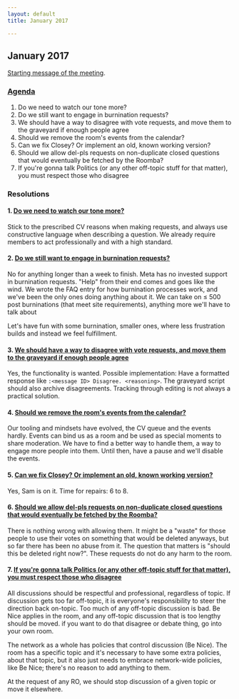 ```yaml
---
layout: default
title: January 2017

---
```


## January 2017

[Starting message of the meeting](http://chat.stackoverflow.com/transcript/message/35133411#35133411).

### [Agenda](https://github.com/SO-Close-Vote-Reviewers/SO-Close-Vote-Reviewers.github.io/issues?q=label%3Aroom-meeting-2017-01+is%3Aclosed)

1. Do we need to watch our tone more?
2. Do we still want to engage in burnination requests?
3. We should have a way to disagree with vote requests, and move them to the graveyard if enough people agree
4. Should we remove the room's events from the calendar?
5. Can we fix Closey? Or implement an old, known working version?
6. Should we allow del-pls requests on non-duplicate closed questions that would eventually be fetched by the Roomba?
7. If you're gonna talk Politics (or any other off-topic stuff for that matter), you must respect those who disagree

### Resolutions

#### 1. [Do we need to watch our tone more?](http://chat.stackoverflow.com/rooms/108179/conversation/2017-january-topic-1)

Stick to the prescribed CV reasons when making requests, and always use constructive language when describing a question. We already require members to act professionally and with a high standard.

#### 2. [Do we still want to engage in burnination requests?](http://chat.stackoverflow.com/rooms/108179/conversation/2017-january-topic-2)

No for anything longer than a week to finish. Meta has no invested support in burnination requests. "Help" from their end comes and goes like the wind. We wrote the FAQ entry for how burnination processes work, and we've been the only ones doing anything about it. We can take on &le; 500 post burninations (that meet site requirements), anything more we'll have to talk about

Let's have fun with some burnination, smaller ones, where less frustration builds and instead we feel fulfillment.

#### 3. [We should have a way to disagree with vote requests, and move them to the graveyard if enough people agree](http://chat.stackoverflow.com/rooms/108179/conversation/2017-january-topic-3)

Yes, the functionality is wanted. Possible implementation: Have a formatted response like `:<message ID> Disagree. <reasoning>`. The graveyard script should also archive disagreements. Tracking through editing is not always a practical solution.

#### 4. [Should we remove the room's events from the calendar?](http://chat.stackoverflow.com/rooms/108179/conversation/2017-january-topic-4)

Our tooling and mindsets have evolved, the CV queue and the events hardly. Events can bind us as a room and be used as special moments to share moderation. We have to find a better way to handle them, a way to engage more people into them. Until then, have a pause and we'll disable the events.

#### 5. [Can we fix Closey? Or implement an old, known working version?](http://chat.stackoverflow.com/rooms/108179/conversation/2017-january-topic-5)

Yes, Sam is on it. Time for repairs: 6 to 8.

#### 6. [Should we allow del-pls requests on non-duplicate closed questions that would eventually be fetched by the Roomba?](http://chat.stackoverflow.com/rooms/108179/conversation/2017-january-topic-6)

There is nothing wrong with allowing them. It might be a "waste" for those people to use their votes on something that would be deleted anyways, but so far there has been no abuse from it. The question that matters is "should this be deleted right now?". These requests do not do any harm to the room.

#### 7. [If you're gonna talk Politics (or any other off-topic stuff for that matter), you must respect those who disagree](http://chat.stackoverflow.com/rooms/108179/conversation/2017-january-topic-7)

All discussions should be respectful and professional, regardless of topic. If discussion gets too far off-topic, it is everyone's responsibility to steer the direction back on-topic. Too much of any off-topic discussion is bad. Be Nice applies in the room, and any off-topic discussion that is too lengthy should be moved. if you want to do that disagree or debate thing, go into your own room.

The network as a whole has policies that control discussion (Be Nice). The room has a specific topic and it's necessary to have some extra policies, about that topic, but it also just needs to embrace network-wide policies, like Be Nice; there's no reason to add anything to them.

At the request of any RO, we should stop discussion of a given topic or move it elsewhere.
